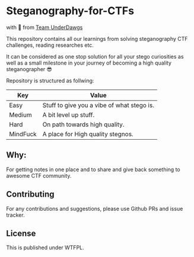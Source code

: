 # Steganography-for-CTFs
with 💌 from [Team UnderDawgs](https://underdawgs.in/)

This repository contains all our learnings from solving steganography CTF challenges, reading researches etc. 

It can be considered as one stop solution for all your stego curiosities as well as a small milestone in your journey of becoming a high quality steganographer 😎

Repository is structured as follwing:

| **Key**   | **Value**                                |
|-----------|------------------------------------------|
| Easy     | Stuff to give you a vibe of what stego is. |
| Medium   | A bit level up stuff.                      |
| Hard     | On path towards high quality.              |
| MindFuck | A place for High quality stegnos.          |

## Why:
For getting notes in one place and to share and give back something to awesome CTF community.

## Contributing
For any contributions and suggestions, please use Github PRs and issue tracker.

## License
This is published under WTFPL.